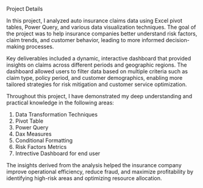 Project Details

In this project, I analyzed auto insurance claims data using Excel pivot tables, Power Query, and various data visualization techniques. The goal of the project was to help insurance companies better understand risk factors, claim trends, and customer behavior, leading to more informed decision-making processes.

Key deliverables included a dynamic, interactive dashboard that provided insights on claims across different periods and geographic regions. The dashboard allowed users to filter data based on multiple criteria such as claim type, policy period, and customer demographics, enabling more tailored strategies for risk mitigation and customer service optimization.

Throughout this project, I have demonstrated my deep understanding and practical knowledge in the following areas:


1. Data Transformation Techniques
2. Pivot Table
3. Power Query
4. Dax Measures
5. Conditional Formatting
6. Risk Factors Metrics
7. Intrective Dashboard for end user
   
The insights derived from the analysis helped the insurance company improve operational efficiency, reduce fraud, and maximize profitability by identifying high-risk areas and optimizing resource allocation.
